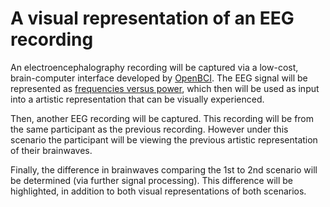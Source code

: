 # A visual representation of an EEG recording

An electroencephalography recording will be captured via a low-cost, brain-computer interface developed by [OpenBCI](https://docs.openbci.com/GettingStarted/Boards/GanglionGS/). The EEG signal will be represented as [frequencies versus power](https://mne.tools/stable/auto_tutorials/intro/10_overview.html#time-frequency-analysis), which then will be used as input into a artistic representation that can be visually experienced.

Then, another EEG recording will be captured. This recording will be from the same participant as the previous recording. However under this scenario the participant will be viewing the previous artistic representation of their brainwaves.

Finally, the difference in brainwaves comparing the 1st to  2nd scenario will be determined (via further signal processing). This difference will be highlighted, in addition to both visual representations of both scenarios.
